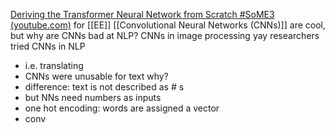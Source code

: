 [Deriving the Transformer Neural Network from Scratch #SoME3 (youtube.com)](https://www.youtube.com/watch?v=kWLed8o5M2Y) for [[EE]]
[[Convolutional Neural Networks (CNNs)]] are cool, but why are CNNs bad at NLP?
CNNs in image processing yay
researchers tried CNNs in NLP
- i.e. translating
- CNNs were unusable for text
why?
- difference: text is not described as # s
- but NNs need numbers as inputs
- one hot encoding: words are assigned a vector 
- conv